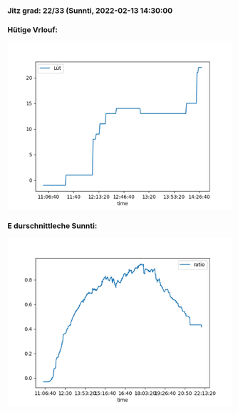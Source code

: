 ### Jitz grad: 22/33 (Sunnti, 2022-02-13 14:30:00

### Hütige Vrlouf:
![Graph](Today.png)

### E durschnittleche Sunnti:
![Graph](Sunnti.png)